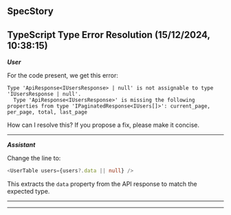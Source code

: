 ## SpecStory

## TypeScript Type Error Resolution (15/12/2024, 10:38:15)

_**User**_

For the code present, we get this error:
```
Type 'ApiResponse<IUsersResponse> | null' is not assignable to type 'IUsersResponse | null'.
  Type 'ApiResponse<IUsersResponse>' is missing the following properties from type 'IPaginatedResponse<IUsers[]>': current_page, per_page, total, last_page
```
How can I resolve this? If you propose a fix, please make it concise.

---

_**Assistant**_

Change the line to:
```typescript
<UserTable users={users?.data || null} />
```

This extracts the `data` property from the API response to match the expected type.

---



---

